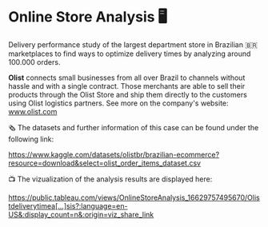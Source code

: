 # Online Store Analysis :desktop_computer:

Delivery performance study of the largest department store in Brazilian :brazil: marketplaces to find ways to optimize delivery times by analyzing around 100.000 orders.

**Olist** connects small businesses from all over Brazil to channels without hassle and with a single contract. Those merchants are able to sell their products through the Olist Store and ship them directly to the customers using Olist logistics partners. See more on the company's website: www.olist.com

:newspaper_roll: The datasets and further information of this case can be found under the following link: 

https://www.kaggle.com/datasets/olistbr/brazilian-ecommerce?resource=download&select=olist_order_items_dataset.csv

:tv: The vizualization of the analysis results are displayed here:  

https://public.tableau.com/views/OnlineStoreAnalysis_16629757495670/Olistdeliverytimea[…]sis?:language=en-US&:display_count=n&:origin=viz_share_link

